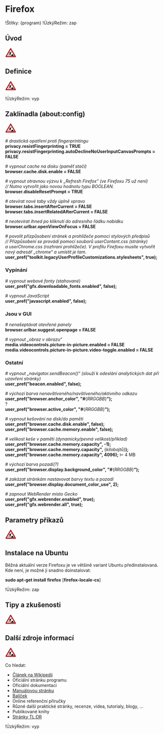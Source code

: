 <!--

Linux Kniha kouzel, kapitola Firefox
Copyright (c) 2019, 2020 Singularis <singularis@volny.cz>

Toto dílo je dílem svobodné kultury; můžete ho šířit a modifikovat pod
podmínkami licence Creative Commons Attribution-ShareAlike 4.0 International
vydané neziskovou organizací Creative Commons. Text licence je přiložený
k tomuto projektu nebo ho můžete najít na webové adrese:

https://creativecommons.org/licenses/by-sa/4.0/

-->
<!--

http://kb.mozillazine.org/About:config_entries
https://github.com/pyllyukko/user.js/blob/master/user.js


Oficiální reference: https://developer.mozilla.org/en-US/docs/Mozilla/Preferences/Preference_reference (ale značně neúplná)
about protocol:
https://developer.mozilla.org/en-US/docs/Mozilla/Firefox/The_about_protocol

Poznámky:
- Od verze 80 volba privacy.resistFingerprinting blokuje použití rozšířených písem instalovaných v systému. Proto se některé znaky nezobrazují správně.
- user.js > přímo do adresáře profilu. Profil je obvykle .mozilla/firefox/*.default-release

-->

# Firefox

!Štítky: {program}
!ÚzkýRežim: zap

## Úvod
<!--
- Vymezte, co je předmětem této kapitoly.
- Obecně popište základní principy, na kterých fungují používané nástroje.
- Uveďte, co kapitola nepokrývá, ačkoliv by to čtenář mohl očekávat.
-->
![ve výstavbě](../obrazky/ve-vystavbe.png)

## Definice
<!--
- Uveďte výčet specifických pojmů pro použití v této kapitole a tyto pojmy definujte co nejprecizněji.
-->
![ve výstavbě](../obrazky/ve-vystavbe.png)

!ÚzkýRežim: vyp

## Zaklínadla (about:config)
![ve výstavbě](../obrazky/ve-vystavbe.png)

*# drastická opatření proti fingerprintingu*<br>
**privacy.resistFingerprinting = TRUE**<br>
**privacy.resistFingerprinting.autoDeclineNoUserInputCanvasPrompts = FALSE**

*# vypnout cache na disku (paměť stačí)*<br>
**browser.cache.disk.enable = FALSE**

*# vypnout otravnou výzvu k „Refresh Firefox“ (ve Firefoxu 75 už není)*<br>
*// Nutno vytvořit jako novou hodnotu typu BOOLEAN.*<br>
**browser.disableResetPrompt = TRUE**

*# otevírat nové taby vždy úplně vpravo*<br>
**browser.tabs.insertAfterCurrent = FALSE**<br>
**browser.tabs.insertRelatedAfterCurrent = FALSE**

*# neotevírat ihned po kliknutí do adresního řádku nabídku*<br>
**browser.urlbar.openViewOnFocus = FALSE**
<!--
(od Firefoxu 75, možná 76)
-->

*# povolit přizpůsobení stránek a prohlížeče pomocí stylových předpisů*<br>
*// Přizpůsobení se provádí pomocí souborů userContent.css (stránky) a userChrome.css (rozhraní prohlížeče). V profilu Firefoxu musíte vytvořit nový adresář „chrome“ a umístit je tam.*<br>
**user\_pref("toolkit.legacyUserProfileCustomizations.stylesheets", true);**

### Vypínání
*# vypnout webové fonty (stahované)*<br>
**user\_pref("gfx.downloadable\_fonts.enabled", false);**

*# vypnout JavaScript*<br>
**user\_pref("javascript.enabled", false);**

### Jsou v GUI
*# nenašeptávat otevřené panely*<br>
**browser.urlbar.suggest.openpage = FALSE**

*# vypnout „obraz v obrazu“*<br>
**media.videocontrols.picture-in-picture.enabled = FALSE**<br>
**media.videocontrols.picture-in-picture.video-toggle.enabled = FALSE**

### Ostatní

*# vypnout „navigator.sendBeacon()“ (slouží k odeslání analytických dat při uzavření stránky)*<br>
**user\_pref("beacon.enabled", false);**
<!--
TODO: [ ] TEST
-->

*# výchozí barva nenavštíveného/navštíveného/aktivního odkazu*<br>
**user\_pref("browser.anchor\_color", "#**{*RRGGBB*}**");**<br>
?<br>
**user\_pref("browser.active\_color", "#**{*RRGGBB*}**");**

*# vypnout kešování na disk/do paměti*<br>
**user\_pref("browser.cache.disk.enable", false);**<br>
**user\_pref("browser.cache.memory.enable", false);**

*# velikost keše v paměti (dynamicky/pevná velikost/příklad)*<br>
**user\_pref("browser.cache.memory.capacity", -1);**<br>
**user\_pref("browser.cache.memory.capacity",** {*kilobajtů*}**);**<br>
**user\_pref("browser.cache.memory.capacity", 4096);** ⊨ 4 MB


*# výchozí barva pozadí(?)*<br>
**user\_pref("browser.display.background\_color", "#**{*RRGGBB*}**");**

*# zakázat stránkám nastavovat barvy textu a pozadí*<br>
**user\_pref("browser.display.document\_color\_use", 2);**

*# zapnout WebRender místo Gecko*<br>
**user\_pref("gfx.webrender.enabled", true);**<br>
**user\_pref("gfx.webrender.all", true);**

## Parametry příkazů
![ve výstavbě](../obrazky/ve-vystavbe.png)


## Instalace na Ubuntu

Běžná aktuální verze Firefoxu je ve většině variant Ubuntu předinstalovaná. Kde není, je možné ji snadno doinstalovat:

**sudo apt-get install firefox** [**firefox-locale-cs**]

<!--
[ ] Prozkoumat transplantaci Firefoxu ESR z Debianu.

sudo add-apt-repository ppa:mozillateam/ppa && sudo apt-get update && sudo apt-get install firefox-esr firefox-esr-locale-cs

-->

!ÚzkýRežim: zap

## Tipy a zkušenosti
<!--
- Do odrážek uveďte konkrétní zkušenosti, které jste při práci s nástrojem získali; zejména případy, kdy vás chování programu překvapilo nebo očekáváte, že by mohlo překvapit začátečníky.
- Popište typické chyby nových uživatelů a jak se jim vyhnout.
- Buďte co nejstručnější; neodbíhejte k popisování čehokoliv vedlejšího, co je dost možné, že už čtenář zná.
-->
![ve výstavbě](../obrazky/ve-vystavbe.png)

## Další zdroje informací
<!--
- Uveďte, které informační zdroje jsou pro začátečníka nejlepší k získání rychlé a obsáhlé nápovědy. Typicky jsou to manuálové stránky, vestavěná nápověda programu nebo webové zdroje. Můžete uvést i přímé odkazy.
- V seznamu uveďte další webové zdroje, knihy apod.
- Pokud je vestavěná dokumentace programů (typicky v adresáři /usr/share/doc) užitečná, zmiňte ji také.
- Poznámka: Protože se tato sekce tiskne v úzkém režimu, zaklínadla smíte uvádět pouze bez titulku a bez poznámek pod čarou!
-->
![ve výstavbě](../obrazky/ve-vystavbe.png)

Co hledat:

* [Článek na Wikipedii](https://cs.wikipedia.org/wiki/Hlavn%C3%AD_strana)
* Oficiální stránku programu
* Oficiální dokumentaci
* [Manuálovou stránku](http://manpages.ubuntu.com/)
* [Balíček](https://packages.ubuntu.com/)
* Online referenční příručky
* Různé další praktické stránky, recenze, videa, tutorialy, blogy, ...
* Publikované knihy
* [Stránky TL;DR](https://github.com/tldr-pages/tldr/tree/master/pages/common)

!ÚzkýRežim: vyp
